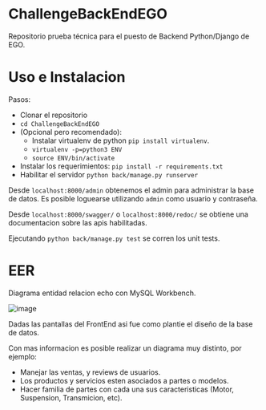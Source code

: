 # ChallengeBackEndEGO
Repositorio prueba técnica para el puesto de Backend Python/Django de EGO.
# Uso e Instalacion
Pasos:
* Clonar el repositorio
* `cd ChallengeBackEndEGO`
* (Opcional pero recomendado):
  * Instalar virtualenv de python `pip install virtualenv`.
  * `virtualenv -p=python3 ENV`
  * `source ENV/bin/activate`
* Instalar los requerimientos: `pip install -r requirements.txt`
* Habilitar el servidor `python back/manage.py runserver`

Desde `localhost:8000/admin` obtenemos el admin para administrar la base de datos. Es posible loguearse utilizando `admin` como usuario y contraseña.

Desde `localhost:8000/swagger/` o `localhost:8000/redoc/` se obtiene una documentacion sobre las apis habilitadas.

Ejecutando `python back/manage.py test` se corren los unit tests.
# EER
Diagrama entidad relacion echo con MySQL Workbench.

![image](https://github.com/Crussado/ChallengeBackEndEGO/assets/64971042/61724ddb-b33a-4043-9ac2-515024769092)

Dadas las pantallas del FrontEnd asi fue como plantie el diseño de la base de datos.

Con mas informacion es posible realizar un diagrama muy distinto, por ejemplo:
- Manejar las ventas, y reviews de usuarios.
- Los productos y servicios esten asociados a partes o modelos.
- Hacer familia de partes con cada una sus caracteristicas (Motor, Suspension, Transmicion, etc).
